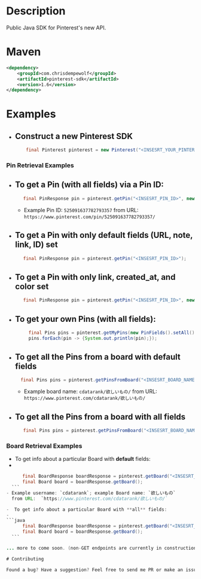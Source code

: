 # Description

Public Java SDK for Pinterest's new API.

# Maven

```xml
<dependency>
    <groupId>com.chrisdempewolf</groupId>
    <artifactId>pinterest-sdk</artifactId>
    <version>1.6</version>
</dependency>
```

# Examples

- Construct a new Pinterest SDK
  - 
   ```java 
       final Pinterest pinterest = new Pinterest("<INSESRT_YOUR_PINTEREST_ACCESS_TOKEN>");
    ```
    
### Pin Retrieval Examples
    
- To get a Pin (with **all fields**) via a Pin ID:
  - 
   ```java 
      final PinResponse pin = pinterest.getPin("<INSESRT_PIN_ID>", new PinFields().setAll());
   ```
  - Example Pin ID:  `525091637782793357` from URL: `https://www.pinterest.com/pin/525091637782793357/`
   
- To get a Pin with only **default fields** (URL, note, link, ID) set
  - 
  ```java
     final PinResponse pin = pinterest.getPin("<INSESRT_PIN_ID>");
  ```
  
- To get a Pin with only **link, created_at, and color** set
  - 
  ```java
     final PinResponse pin = pinterest.getPin("<INSESRT_PIN_ID>", new PinFields().setLink().setCreatedAt().setColor());
  ```
  
- To get **your own** Pins (with **all fields**):
  - 
   ```java 
        final Pins pins = pinterest.getMyPins(new PinFields().setAll());
        pins.forEach(pin -> {System.out.println(pin);});
   ```
    
- To get all the Pins **from a board** with default fields
  - 
  ```java 
    final Pins pins = pinterest.getPinsFromBoard("<INSESRT_BOARD_NAME>");
  ```
  - Example board name:  `cdatarank/欲しいもの/` from URL:  `https://www.pinterest.com/cdatarank/欲しいもの/`
    
- To get all the Pins **from a board** with **all fields**
  - 
  ```java 
     final Pins pins = pinterest.getPinsFromBoard("<INSESRT_BOARD_NAME>", new PinFields().setAll());
  ```
  
### Board Retrieval Examples

-  To get info about a particular Board with **default** fields:
  - 
  ```java
        final BoardResponse boardResponse = pinterest.getBoard("<INSESRT_USERNAME_NAME>", "<INSESRT_BOARD_NAME>");
        final Board board = boardResponse.getBoard();
    ```
  - Example username: `cdatarank`; example Board name: `欲しいもの`
    from URL:  `https://www.pinterest.com/cdatarank/欲しいもの/`

-  To get info about a particular Board with **all** fields:
  - 
  ```java
        final BoardResponse boardResponse = pinterest.getBoard("<INSESRT_USERNAME_NAME>", "<INSESRT_BOARD_NAME>", new BoardFields().setAll());
        final Board board = boardResponse.getBoard();
    ```
  
... more to come soon. (non-GET endpoints are currently in construction)

# Contributing

Found a bug? Have a suggestion? Feel free to send me PR or make an issue on the repo!
